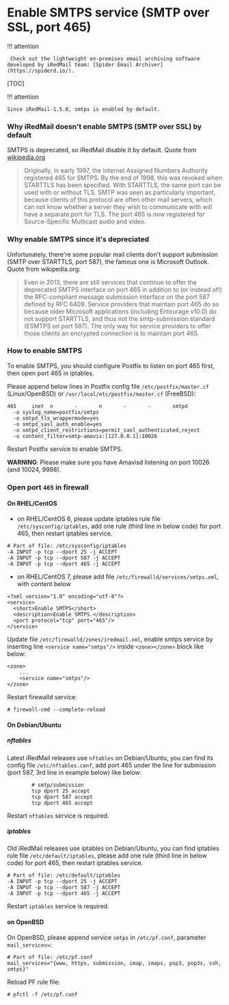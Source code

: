 # Enable SMTPS service (SMTP over SSL, port 465)

!!! attention

	 Check out the lightweight on-premises email archiving software developed by iRedMail team: [Spider Email Archiver](https://spiderd.io/).

[TOC]

!!! attention

    Since iRedMail-1.5.0, smtps is enabled by default.

### Why iRedMail doesn't enable SMTPS (SMTP over SSL) by default

SMTPS is deprecated, so iRedMail disable it by default.
Quote from [wikipedia.org](http://en.wikipedia.org/wiki/SMTPS)

> Originally, in early 1997, the Internet Assigned Numbers Authority registered 465 for SMTPS. By the end of 1998, this was revoked when STARTTLS has been specified. With STARTTLS, the same port can be used with or without TLS. SMTP was seen as particularly important, because clients of this protocol are often other mail servers, which can not know whether a server they wish to communicate with will have a separate port for TLS. The port 465 is now registered for Source-Specific Multicast audio and video.

### Why enable SMTPS since it's depreciated

Unfortunately, there're some popular mail clients don't support submission (SMTP over STARTTLS, port 587), the famous one is Microsoft Outlook. Quote from wikipedia.org:

> Even in 2013, there are still services that continue to offer the deprecated SMTPS interface on port 465 in addition to (or instead of!) the RFC-compliant message submission interface on the port 587 defined by RFC 6409. Service providers that maintain port 465 do so because older Microsoft applications (including Entourage v10.0) do not support STARTTLS, and thus not the smtp-submission standard (ESMTPS on port 587). The only way for service providers to offer those clients an encrypted connection is to maintain port 465.

### How to enable SMTPS

To enable SMTPS, you should configure Postfix to listen on port 465 first, then open port 465 in iptables.

Please append below lines in Postfix config file `/etc/postfix/master.cf` (Linux/OpenBSD) or `/usr/local/etc/postfix/master.cf` (FreeBSD):

```
465     inet  n       -       n       -       -       smtpd
  -o syslog_name=postfix/smtps
  -o smtpd_tls_wrappermode=yes
  -o smtpd_sasl_auth_enable=yes
  -o smtpd_client_restrictions=permit_sasl_authenticated,reject
  -o content_filter=smtp-amavis:[127.0.0.1]:10026
```

Restart Postfix service to enable SMTPS.

__WARNING__: Please make sure you have Amavisd listening on port 10026 (and 10024, 9998).

### Open port `465` in firewall

#### On RHEL/CentOS

* on RHEL/CentOS 6, please update iptables rule file `/etc/sysconfig/iptables`, add one rule (third line in below code) for port 465, then restart iptables service.

```
# Part of file: /etc/sysconfig/iptables
-A INPUT -p tcp --dport 25 -j ACCEPT
-A INPUT -p tcp --dport 587 -j ACCEPT
-A INPUT -p tcp --dport 465 -j ACCEPT
```

* on RHEL/CentOS 7, please add file `/etc/firewalld/services/smtps.xml`, with content below

```
<?xml version="1.0" encoding="utf-8"?>
<service>
  <short>Enable SMTPS</short>
  <description>Enable SMTPS.</description>
  <port protocol="tcp" port="465"/>
</service>
```

Update file `/etc/firewalld/zones/iredmail.xml`, enable smtps service by
inserting line `<service name="smtps"/>` inside `<zone></zone>` block like
below:

```
<zone>
    ...
    <service name="smtps"/>
</zone>
```

Restart firewalld service:

```
# firewall-cmd --complete-reload
```

#### On Debian/Ubuntu

##### nftables

Latest iRedMail releases use `nftables` on Debian/Ubuntu, you can find its
config file `/etc/nftables.conf`, add port 465 under the line for submission
(port 587, 3rd line in example below) like below:

```
        # smtp/submission
        tcp dport 25 accept
        tcp dport 587 accept
        tcp dport 465 accept
```

Restart `nftables` service is required.

##### iptables

Old iRedMail releases use iptables on Debian/Ubuntu, you can find iptables rule file `/etc/default/iptables`, please add one rule (third line in below code) for port 465, then restart iptables service.

```
# Part of file: /etc/default/iptables
-A INPUT -p tcp --dport 25 -j ACCEPT
-A INPUT -p tcp --dport 587 -j ACCEPT
-A INPUT -p tcp --dport 465 -j ACCEPT
```

Restart `iptables` service is required.

#### on OpenBSD

On OpenBSD, please append service `smtps` in `/etc/pf.conf`, parameter `mail_services=`:

```
# Part of file: /etc/pf.conf
mail_services="{www, https, submission, imap, imaps, pop3, pop3s, ssh, smtps}"
```

Reload PF rule file:

```
# pfctl -f /etc/pf.conf
```
